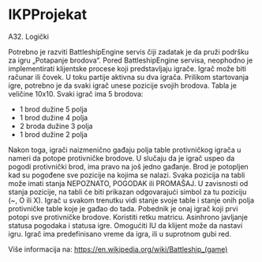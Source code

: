 # IKPProjekat

A32. Logički

Potrebno je razviti BattleshipEngine servis čiji zadatak je da pruži podršku za igru „Potapanje brodova“. 
Pored BattleshipEngine servisa, neophodno je implementirati klijentske procese koji predstavljaju igrače. 
Igrač može biti računar ili čovek. U toku partije aktivna su dva igrača. 
Prilikom startovanja igre, potrebno je da svaki igrač unese pozicije svojih brodova. Tabla je veličine 
10x10. Svaki igrač ima 5 brodova:

- 1 brod dužine 5 polja
- 1 brod dužine 4 polja
- 2 broda dužine 3 polja 
- 1 brod dužine 2 polja

Nakon toga, igrači naizmenično gađaju polja table protivničkog igrača u nameri da potope protivničke 
brodove. U slučaju da je igrač uspeo da pogodi protivnički brod, ima pravo na još jedno gađanje.
Brod je potopljen kad su pogođene sve pozicije na kojima se nalazi. Svaka pozicija na tabli može imati 
stanja NEPOZNATO, POGODAK ili PROMAŠAJ. U zavisnosti od stanja pozicije, na tabli će biti prikazan 
odgovarajući simbol za tu poziciju (~, O ili X).
Igrač u svakom trenutku vidi stanje svoje table i stanje onih polja protivničke table koje je gađao do tada. 
Pobednik je onaj igrač koji prvi potopi sve protivničke brodove.
Koristiti retku matricu. 
Asinhrono javljanje statusa pogodaka i statusa igre. 
Omogućiti IU da klijent može da nastavi igru. 
Igrač ima predefinisano vreme da igra, ili u suprotnom gubi red.

Više informacija na:
https://en.wikipedia.org/wiki/Battleship_(game)